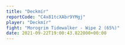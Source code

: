 ```yaml
---
title: "Deckmír"
reportCode: "C4x81tcXAbr9YMgj"
player: "Deckmír"
fight: "Morogrim Tidewalker - Wipe 2 (65%)"
date: 2021-09-22T19:00:43.822000+00:00
---
```

